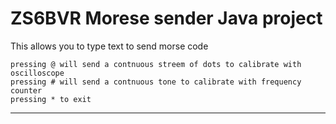 # ZS6BVR Morese sender Java project
This allows you to type text to send morse code
```
pressing @ will send a contnuous streem of dots to calibrate with oscilloscope
pressing # will send a contnuous tone to calibrate with frequency counter
pressing * to exit
```
---
